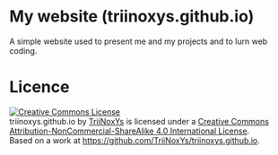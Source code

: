 # My website (triinoxys.github.io)
A simple website used to present me and my projects and to lurn web coding.

# Licence
<a rel="license" href="http://creativecommons.org/licenses/by-nc-sa/4.0/"><img alt="Creative Commons License" style="border-width:0" src="https://i.creativecommons.org/l/by-nc-sa/4.0/88x31.png" /></a><br /><span xmlns:dct="http://purl.org/dc/terms/" property="dct:title">triinoxys.github.io</span> by <a xmlns:cc="http://creativecommons.org/ns#" href="https://github.com/TriiNoxYs/triinoxys.github.io" property="cc:attributionName" rel="cc:attributionURL">TriiNoxYs</a> is licensed under a <a rel="license" href="http://creativecommons.org/licenses/by-nc-sa/4.0/">Creative Commons Attribution-NonCommercial-ShareAlike 4.0 International License</a>.<br />Based on a work at <a xmlns:dct="http://purl.org/dc/terms/" href="https://github.com/TriiNoxYs/triinoxys.github.io" rel="dct:source">https://github.com/TriiNoxYs/triinoxys.github.io</a>.